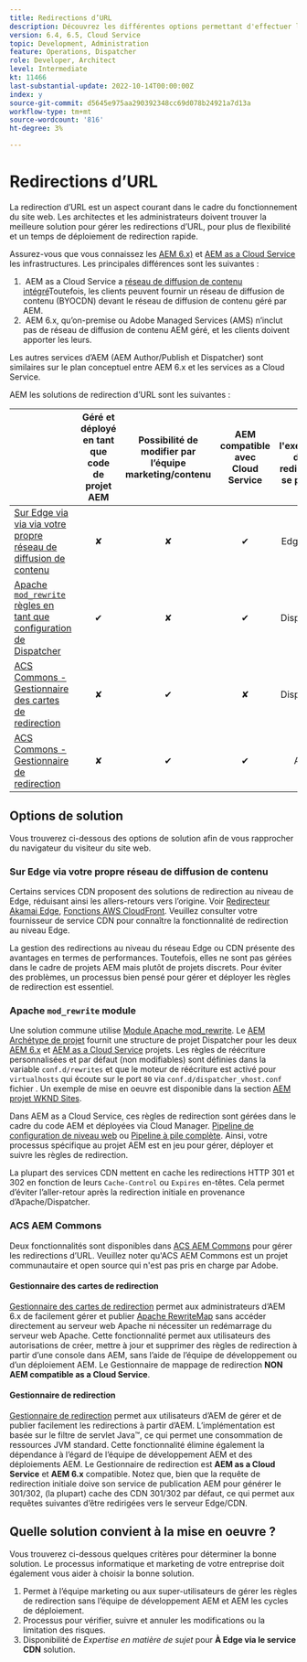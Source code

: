 ```yaml
---
title: Redirections d’URL
description: Découvrez les différentes options permettant d'effectuer la redirection URL dans AEM.
version: 6.4, 6.5, Cloud Service
topic: Development, Administration
feature: Operations, Dispatcher
role: Developer, Architect
level: Intermediate
kt: 11466
last-substantial-update: 2022-10-14T00:00:00Z
index: y
source-git-commit: d5645e975aa290392348cc69d078b24921a7d13a
workflow-type: tm+mt
source-wordcount: '816'
ht-degree: 3%

---
```



# Redirections d’URL

La redirection d’URL est un aspect courant dans le cadre du fonctionnement du site web. Les architectes et les administrateurs doivent trouver la meilleure solution pour gérer les redirections d’URL, pour plus de flexibilité et un temps de déploiement de redirection rapide.

Assurez-vous que vous connaissez les [AEM 6.x)](https://experienceleague.adobe.com/docs/experience-manager-learn/dispatcher-tutorial/chapter-2.html#the-%E2%80%9Clegacy%E2%80%9D-setup) et [AEM as a Cloud Service](https://experienceleague.adobe.com/docs/experience-manager-cloud-service/content/overview/architecture.html#runtime-architecture) les infrastructures. Les principales différences sont les suivantes :

1.  AEM as a Cloud Service a [réseau de diffusion de contenu intégré](https://experienceleague.adobe.com/docs/experience-manager-cloud-service/content/implementing/content-delivery/cdn.html?lang=fr)Toutefois, les clients peuvent fournir un réseau de diffusion de contenu (BYOCDN) devant le réseau de diffusion de contenu géré par AEM.
1.  AEM 6.x, qu’on-premise ou Adobe Managed Services (AMS) n’inclut pas de réseau de diffusion de contenu AEM géré, et les clients doivent apporter les leurs.

Les autres services d’AEM (AEM Author/Publish et Dispatcher) sont similaires sur le plan conceptuel entre AEM 6.x et les services as a Cloud Service.

AEM les solutions de redirection d’URL sont les suivantes :

|  | Géré et déployé en tant que code de projet AEM | Possibilité de modifier par l’équipe marketing/contenu | AEM compatible avec Cloud Service | Où l&#39;exécution de la redirection se produit |
|---------------------------------------------------|:-----------------------:|:---------------------:|:---------------------:| :---------------------:|
| [Sur Edge via via via votre propre réseau de diffusion de contenu](#at-edge-via-bring-your-own-cdn) | ✘ | ✘ | ✔ | Edge/CDN |
| [Apache `mod_rewrite` règles en tant que configuration de Dispatcher ](#apache-mod_rewrite-module) | ✔ | ✘ | ✔ | Dispatcher |
| [ACS Commons - Gestionnaire des cartes de redirection](#redirect-map-manager) | ✘ | ✔ | ✘ | Dispatcher |
| [ACS Commons - Gestionnaire de redirection](#redirect-manager) | ✘ | ✔ | ✔ | AEM |


## Options de solution

Vous trouverez ci-dessous des options de solution afin de vous rapprocher du navigateur du visiteur du site web.

### Sur Edge via votre propre réseau de diffusion de contenu

Certains services CDN proposent des solutions de redirection au niveau de Edge, réduisant ainsi les allers-retours vers l’origine. Voir [Redirecteur Akamai Edge](https://techdocs.akamai.com/cloudlets/docs/what-edge-redirector), [Fonctions AWS CloudFront](https://docs.aws.amazon.com/AmazonCloudFront/latest/DeveloperGuide/cloudfront-functions.html). Veuillez consulter votre fournisseur de service CDN pour connaître la fonctionnalité de redirection au niveau Edge.

La gestion des redirections au niveau du réseau Edge ou CDN présente des avantages en termes de performances. Toutefois, elles ne sont pas gérées dans le cadre de projets AEM mais plutôt de projets discrets. Pour éviter des problèmes, un processus bien pensé pour gérer et déployer les règles de redirection est essentiel.


### Apache `mod_rewrite` module

Une solution commune utilise [Module Apache mod_rewrite](https://httpd.apache.org/docs/current/mod/mod_rewrite.html). Le [AEM Archétype de projet](https://github.com/adobe/aem-project-archetype) fournit une structure de projet Dispatcher pour les deux [AEM 6.x](https://github.com/adobe/aem-project-archetype/tree/develop/src/main/archetype/dispatcher.ams#file-structure) et [AEM as a Cloud Service](https://github.com/adobe/aem-project-archetype/tree/develop/src/main/archetype/dispatcher.cloud#file-structure) projets. Les règles de réécriture personnalisées et par défaut (non modifiables) sont définies dans la variable `conf.d/rewrites` et que le moteur de réécriture est activé pour `virtualhosts` qui écoute sur le port `80` via `conf.d/dispatcher_vhost.conf` fichier . Un exemple de mise en oeuvre est disponible dans la section [AEM projet WKND Sites](https://github.com/adobe/aem-guides-wknd/tree/main/dispatcher/src/conf.d/rewrites).

Dans AEM as a Cloud Service, ces règles de redirection sont gérées dans le cadre du code AEM et déployées via Cloud Manager. [Pipeline de configuration de niveau web](https://experienceleague.adobe.com/docs/experience-manager-cloud-service/content/implementing/using-cloud-manager/cicd-pipelines/introduction-ci-cd-pipelines.html#web-tier-config-pipelines) ou [Pipeline à pile complète](https://experienceleague.adobe.com/docs/experience-manager-cloud-service/content/implementing/using-cloud-manager/cicd-pipelines/introduction-ci-cd-pipelines.html#full-stack-pipeline). Ainsi, votre processus spécifique au projet AEM est en jeu pour gérer, déployer et suivre les règles de redirection.

La plupart des services CDN mettent en cache les redirections HTTP 301 et 302 en fonction de leurs `Cache-Control` ou `Expires` en-têtes. Cela permet d’éviter l’aller-retour après la redirection initiale en provenance d’Apache/Dispatcher.


### ACS AEM Commons

Deux fonctionnalités sont disponibles dans [ACS AEM Commons](https://adobe-consulting-services.github.io/acs-aem-commons/) pour gérer les redirections d’URL. Veuillez noter qu&#39;ACS AEM Commons est un projet communautaire et open source qui n&#39;est pas pris en charge par Adobe.

#### Gestionnaire des cartes de redirection

[Gestionnaire des cartes de redirection](https://adobe-consulting-services.github.io/acs-aem-commons/features/redirect-map-manager/index.html) permet aux administrateurs d’AEM 6.x de facilement gérer et publier [Apache RewriteMap](https://httpd.apache.org/docs/2.4/rewrite/rewritemap.html) sans accéder directement au serveur web Apache ni nécessiter un redémarrage du serveur web Apache. Cette fonctionnalité permet aux utilisateurs des autorisations de créer, mettre à jour et supprimer des règles de redirection à partir d’une console dans AEM, sans l’aide de l’équipe de développement ou d’un déploiement AEM. Le Gestionnaire de mappage de redirection **NON AEM compatible as a Cloud Service**.

#### Gestionnaire de redirection

[Gestionnaire de redirection](https://adobe-consulting-services.github.io/acs-aem-commons/features/redirect-manager/index.html) permet aux utilisateurs d’AEM de gérer et de publier facilement les redirections à partir d’AEM. L’implémentation est basée sur le filtre de servlet Java™, ce qui permet une consommation de ressources JVM standard. Cette fonctionnalité élimine également la dépendance à l’égard de l’équipe de développement AEM et des déploiements AEM. Le Gestionnaire de redirection est **AEM as a Cloud Service** et **AEM 6.x** compatible. Notez que, bien que la requête de redirection initiale doive son service de publication AEM pour générer le 301/302, (la plupart) cache des CDN 301/302 par défaut, ce qui permet aux requêtes suivantes d’être redirigées vers le serveur Edge/CDN.


## Quelle solution convient à la mise en oeuvre ?

Vous trouverez ci-dessous quelques critères pour déterminer la bonne solution. Le processus informatique et marketing de votre entreprise doit également vous aider à choisir la bonne solution.

1. Permet à l’équipe marketing ou aux super-utilisateurs de gérer les règles de redirection sans l’équipe de développement AEM et AEM les cycles de déploiement.
1. Processus pour vérifier, suivre et annuler les modifications ou la limitation des risques.
1. Disponibilité de _Expertise en matière de sujet_ pour **À Edge via le service CDN** solution.

